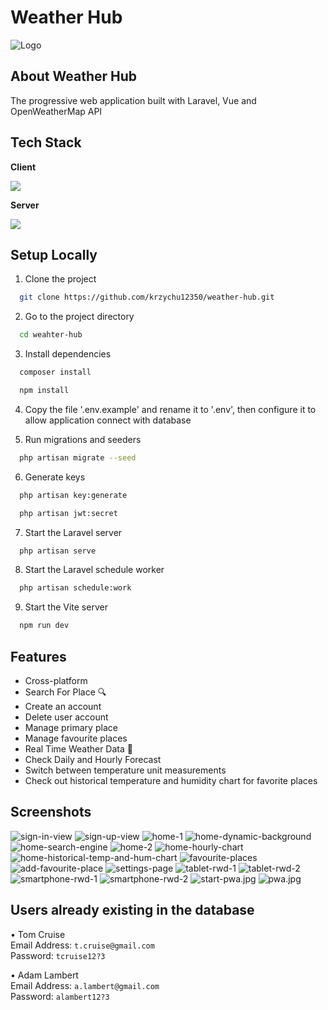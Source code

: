# Weather Hub
![Logo](./public/logo.png)

## About Weather Hub
The progressive web application built with Laravel, Vue and OpenWeatherMap API

## Tech Stack
**Client**<br>

<img src="https://skillicons.dev/icons?i=html,css,bootstrap,vue,vite" /> 

**Server**<br>

<img src="https://skillicons.dev/icons?i=laravel,mysql" />


## Setup Locally

1. Clone the project

```bash
  git clone https://github.com/krzychu12350/weather-hub.git
```

2. Go to the project directory

```bash
  cd weahter-hub
```

3. Install dependencies

```bash
  composer install
```

```bash
  npm install
```

4. Copy the file '.env.example' and rename it to '.env', then configure it
to allow application connect with database


5. Run migrations and seeders

```bash
  php artisan migrate --seed
```

6. Generate keys

```bash
  php artisan key:generate
```

```bash
  php artisan jwt:secret
```

7. Start the Laravel server

```bash
  php artisan serve
```

8. Start the Laravel schedule worker

```bash
  php artisan schedule:work
```

9. Start the Vite server

```bash
  npm run dev
```

## Features
- Cross-platform
- Search For Place 🔍
- Create an account
- Delete user account
- Manage primary place
- Manage favourite places
- Real Time Weather Data 🌄
- Check Daily and Hourly Forecast
- Switch between temperature unit measurements
- Check out historical temperature and humidity chart for favorite places


## Screenshots

<img src="./readme/images/sign-in.jpg"  alt="sign-in-view"/>

<img src="./readme/images/sign-up.jpg"  alt="sign-up-view"/>

<img src="./readme/images/home-1.jpg"  alt="home-1"/>

<img src="./readme/images/home-dynamic-background.jpg"  alt="home-dynamic-background"/>

<img src="./readme/images/home-search-engine.jpg"  alt="home-search-engine"/>

<img src="./readme/images/home-2.jpg"  alt="home-2"/>

<img src="./readme/images/home-hourly-chart.jpg"  alt="home-hourly-chart"/>

<img src="./readme/images/home-historical-temp-and-hum-chart.jpg"  alt="home-historical-temp-and-hum-chart"/>

<img src="./readme/images/favourite-places.jpg"  alt="favourite-places"/>

<img src="./readme/images/add-favourite-place.jpg"  alt="add-favourite-place"/>

<img src="./readme/images/settings-page.jpg"  alt="settings-page"/>

<img src="./readme/images/tablet-rwd-1.jpg"  alt="tablet-rwd-1"/>

<img src="./readme/images/tablet-rwd-2.jpg"  alt="tablet-rwd-2"/>

<img src="./readme/images/smartphone-rwd-1.jpg"  alt="smartphone-rwd-1"/>

<img src="./readme/images/smartphone-rwd-2.jpg"  alt="smartphone-rwd-2"/>

<img src="./readme/images/start-pwa.jpg"  alt="start-pwa.jpg"/>

<img src="./readme/images/pwa.jpg"  alt="pwa.jpg"/>


## Users already existing in the database

• Tom Cruise<br>
Email Address: ```t.cruise@gmail.com```<br>
Password: ```tcruise12?3```<br>

• Adam Lambert<br>
Email Address: ```a.lambert@gmail.com```<br>
Password: ```alambert12?3```<br>
